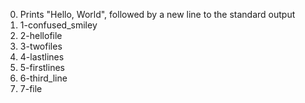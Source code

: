 0. Prints "Hello, World", followed by a new line to the standard output
1. 1-confused_smiley
2. 2-hellofile
3.  3-twofiles
4. 4-lastlines
5. 5-firstlines
6. 6-third_line
7. 7-file